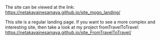 The site can be viewed at the link: https://netakayainesamaya.github.io/site_mogo_landing/


This site is a regular landing page. If you want to see a more complex and interesting site,
then take a look at my project fromTravelToTravel: https://netakayainesamaya.github.io/site_FromTravelToTravel/
